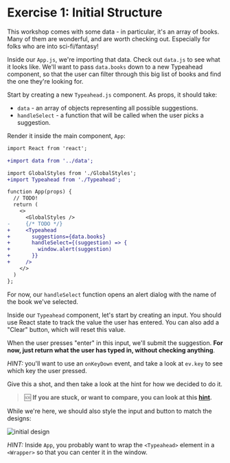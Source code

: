 # Exercise 1: Initial Structure

This workshop comes with some data - in particular, it's an array of books. Many of them are wonderful, and are worth checking out. Especially for folks who are into sci-fi/fantasy!

Inside our `App.js`, we're importing that data. Check out `data.js` to see what it looks like. We'll want to pass `data.books` down to a new Typeahead component, so that the user can filter through this big list of books and find the one they're looking for.

Start by creating a new `Typeahead.js` component. As props, it should take:

- `data` - an array of objects representing all possible suggestions.
- `handleSelect` - a function that will be called when the user picks a suggestion.

Render it inside the main component, `App`:

```diff
import React from 'react';

+import data from '../data';

import GlobalStyles from './GlobalStyles';
+import Typeahead from './Typeahead';

function App(props) {
  // TODO!
  return (
    <>
      <GlobalStyles />
-     {/* TODO */}
+     <Typeahead
+       suggestions={data.books}
+       handleSelect={(suggestion) => {
+         window.alert(suggestion)
+       }}
+     />
    </>
  )
};
```

For now, our `handleSelect` function opens an alert dialog with the name of the book we've selected.

Inside our `Typeahead` component, let's start by creating an input. You should use React state to track the value the user has entered. You can also add a "Clear" button, which will reset this value.

When the user presses "enter" in this input, we'll submit the suggestion. **For now, just return what the user has typed in, without checking anything**.

_HINT:_ you'll want to use an `onKeyDown` event, and take a look at `ev.key` to see which key the user pressed.

Give this a shot, and then take a look at the hint for how we decided to do it.

> 🆘 **If you are stuck, or want to compare, you can look at this [hint](./_hints/hint-1.md).**

While we're here, we should also style the input and button to match the designs:

![initial design](../__lecture/assets/initial-design.png)

_HINT:_ Inside `App`, you probably want to wrap the `<Typeahead>` element in a `<Wrapper>` so that you can center it in the window.
